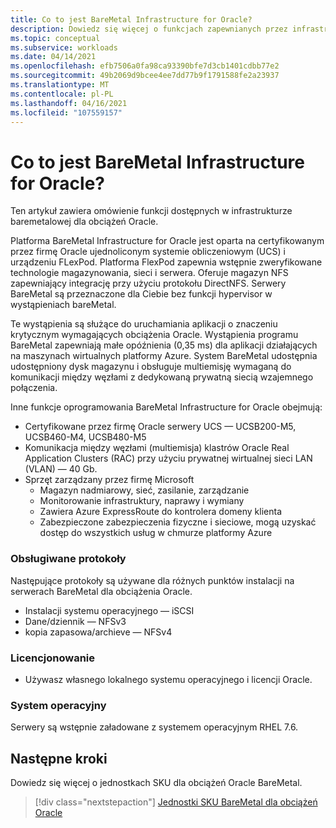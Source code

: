 ```yaml
---
title: Co to jest BareMetal Infrastructure for Oracle?
description: Dowiedz się więcej o funkcjach zapewnianych przez infrastrukturę BareMetal dla obciążeń Oracle.
ms.topic: conceptual
ms.subservice: workloads
ms.date: 04/14/2021
ms.openlocfilehash: efb7506a0fa98ca93390bfe7d3cb1401cdbb77e2
ms.sourcegitcommit: 49b2069d9bcee4ee7dd77b9f1791588fe2a23937
ms.translationtype: MT
ms.contentlocale: pl-PL
ms.lasthandoff: 04/16/2021
ms.locfileid: "107559157"
---
```

# <a name="what-is-baremetal-infrastructure-for-oracle"></a>Co to jest BareMetal Infrastructure for Oracle?

Ten artykuł zawiera omówienie funkcji dostępnych w infrastrukturze baremetalowej dla obciążeń Oracle.

Platforma BareMetal Infrastructure for Oracle jest oparta na certyfikowanym przez firmę Oracle ujednoliconym systemie obliczeniowym (UCS) i urządzeniu FLexPod. Platforma FlexPod zapewnia wstępnie zweryfikowane technologie magazynowania, sieci i serwera. Oferuje magazyn NFS zapewniający integrację przy użyciu protokołu DirectNFS. Serwery BareMetal są przeznaczone dla Ciebie bez funkcji hypervisor w wystąpieniach bareMetal. 

Te wystąpienia są służące do uruchamiania aplikacji o znaczeniu krytycznym wymagających obciążenia Oracle. Wystąpienia programu BareMetal zapewniają małe opóźnienia (0,35 ms) dla aplikacji działających na maszynach wirtualnych platformy Azure. System BareMetal udostępnia udostępniony dysk magazynu i obsługuje multiemisję wymaganą do komunikacji między węzłami z dedykowaną prywatną siecią wzajemnego połączenia. 

Inne funkcje oprogramowania BareMetal Infrastructure for Oracle obejmują:

- Certyfikowane przez firmę Oracle serwery UCS — UCSB200-M5, UCSB460-M4, UCSB480-M5
- Komunikacja między węzłami (multiemisja) klastrów Oracle Real Application Clusters (RAC) przy użyciu prywatnej wirtualnej sieci LAN (VLAN) — 40 Gb.
- Sprzęt zarządzany przez firmę Microsoft
  - Magazyn nadmiarowy, sieć, zasilanie, zarządzanie
  - Monitorowanie infrastruktury, naprawy i wymiany
  - Zawiera Azure ExpressRoute do kontrolera domeny klienta
  - Zabezpieczone zabezpieczenia fizyczne i sieciowe, mogą uzyskać dostęp do wszystkich usług w chmurze platformy Azure

### <a name="supported-protocols"></a>Obsługiwane protokoły

Następujące protokoły są używane dla różnych punktów instalacji na serwerach BareMetal dla obciążenia Oracle.

- Instalacji systemu operacyjnego — iSCSI
- Dane/dziennik — NFSv3
- kopia zapasowa/archieve — NFSv4

### <a name="licensing"></a>Licencjonowanie

- Używasz własnego lokalnego systemu operacyjnego i licencji Oracle.

### <a name="operating-system"></a>System operacyjny

Serwery są wstępnie załadowane z systemem operacyjnym RHEL 7.6.

## <a name="next-steps"></a>Następne kroki

Dowiedz się więcej o jednostkach SKU dla obciążeń Oracle BareMetal.

> [!div class="nextstepaction"]
> [Jednostki SKU BareMetal dla obciążeń Oracle](oracle-baremetal-skus.md)
